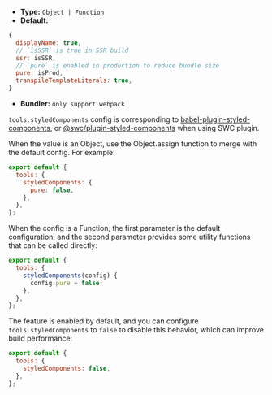 - **Type:** `Object | Function`
- **Default:**

```js
{
  displayName: true,
  // `isSSR` is true in SSR build
  ssr: isSSR,
  // `pure` is enabled in production to reduce bundle size
  pure: isProd,
  transpileTemplateLiterals: true,
}
```

- **Bundler:** `only support webpack`

`tools.styledComponents` config is corresponding to [babel-plugin-styled-components](https://github.com/styled-components/babel-plugin-styled-components), or [@swc/plugin-styled-components](https://github.com/swc-project/plugins/tree/main/packages/styled-components) when using SWC plugin.

When the value is an Object, use the Object.assign function to merge with the default config. For example:

```js
export default {
  tools: {
    styledComponents: {
      pure: false,
    },
  },
};
```

When the config is a Function, the first parameter is the default configuration, and the second parameter provides some utility functions that can be called directly:

```js
export default {
  tools: {
    styledComponents(config) {
      config.pure = false;
    },
  },
};
```

The feature is enabled by default, and you can configure `tools.styledComponents` to `false` to disable this behavior, which can improve build performance:

```js
export default {
  tools: {
    styledComponents: false,
  },
};
```


